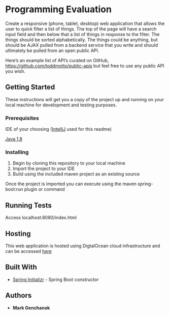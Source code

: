 # Programming Evaluation

Create a responsive (phone, tablet, desktop) web application that allows the user to quick filter a list of things. The top of the page will have a search input field and then below that a list of things in response to the filter. The things should be sorted alphabetically. The things could be anything, but should be AJAX pulled from a backend service that you write and should ultimately be pulled from an open public API.

Here’s an example list of API’s curated on GitHub, https://github.com/toddmotto/public-apis but feel free to use any public API you wish.

## Getting Started

These instructions will get you a copy of the project up and running on your local machine for development and testing purposes.

### Prerequisites

IDE of your choosing ([IntelliJ](https://www.jetbrains.com/idea/) used for this readme)

[Java 1.8](http://www.oracle.com/technetwork/java/javase/downloads/jdk8-downloads-2133151.html)

### Installing

1. Begin by cloning this repository to your local machine
2. Import the project to your IDE
3. Build using the included maven project as an existing source

Once the project is imported you can execute using the maven spring-boot:run plugin or command

## Running Tests

Access localhost:8080/index.html

## Hosting

This web application is hosted using DigtalOcean cloud infrastructure and can be accessed [here](http://178.128.157.254:8080/index.html)

## Built With

* [Spring Initializr](https://start.spring.io/) - Spring Boot constructor

## Authors

* **Mark Genchanok**
